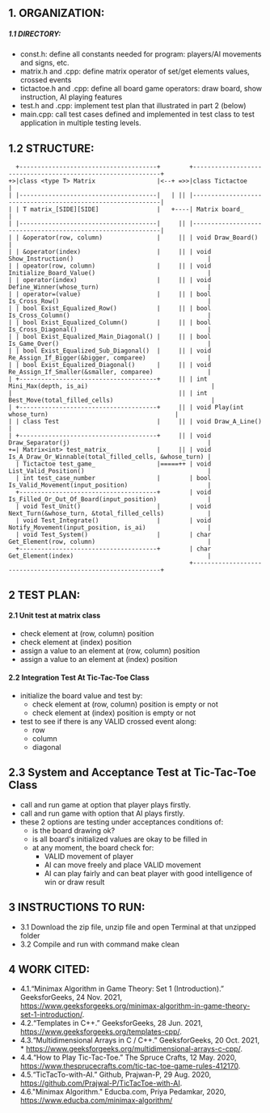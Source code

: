 ## 1. ORGANIZATION:
##### 1.1 DIRECTORY:
* const.h: define all constants needed for program: players/AI movements and signs, etc.
* matrix.h and .cpp: define matrix operator of set/get elements values, crossed events
* tictactoe.h and .cpp: define all board game operators: draw board, show instruction, AI playing features
* test.h and .cpp: implement test plan that illustrated in part 2 (below)
* main.cpp: call test cases defined and implemented in test class to test application in multiple testing levels.

## 1.2 STRUCTURE:
```
  +--------------------------------------+        +-------------------------------------------------------------+
+>|class <type T> Matrix                 |<--+ =>>|class Tictactoe                                              |
| |--------------------------------------|   | || |-------------------------------------------------------------|
| | T matrix_[SIDE][SIDE]                |   +----| Matrix board_                                               |
| |--------------------------------------|     || |-------------------------------------------------------------|
| | &operator(row, column)               |     || | void Draw_Board()                                           |
| | &operator(index)                     |     || | void Show_Instruction()                                     |
| | opeator(row, column)                 |     || | void Initialize_Board_Value()                               |
| | operator(index)                      |     || | void Define_Winner(whose_turn)                              |
| | operator=(value)                     |     || | bool Is_Cross_Row()                                         |
| | bool Exist_Equalized_Row()           |     || | bool Is_Cross_Column()                                      |
| | bool Exist_Equalized_Column()        |     || | bool Is_Cross_Diagonal()                                    |
| | bool Exist_Equalized_Main_Diagonal() |     || | bool Is_Game_Over()                                         |
| | bool Exist_Equalized_Sub_Diagonal()  |     || | void Re_Assign_If_Bigger(&bigger, comparee)                 |
| | bool Exist_Equalized_Diagonal()      |     || | void Re_Assign_If_Smaller(&smaller, comparee)               |
| +--------------------------------------+     || | int Mini_Max(depth, is_ai)                                  |
|                                              || | int Best_Move(total_filled_cells)                           |
| +--------------------------------------+     || | void Play(int whose_turn)                                   |
| | class Test                           |     || | void Draw_A_Line()                                          |
| +--------------------------------------+     || | void Draw_Separator(j)                                      |
+=| Matrix<int> test_matrix_             |     || | void Is_A_Draw_Or_Winnable(total_filled_cells, &whose_turn) |
  | Tictactoe test_game_                 |=====++ | void List_Valid_Position()                                  |
  | int test_case_number                 |        | bool Is_Valid_Movement(input_position)                      |
  +--------------------------------------+        | void Is_Filled_Or_Out_Of_Board(input_position)              |
  | void Test_Unit()                     |        | void Next_Turn(&whose_turn, &total_filled_cells)            |
  | void Test_Integrate()                |        | void Notify_Movement(input_position, is_ai)                 |
  | void Test_System()                   |        | char Get_Element(row, column)                               |
  +--------------------------------------+        | char Get_Element(index)                                     |
                                                  +-------------------------------------------------------------+
```
## 2 TEST PLAN:
#### 2.1 Unit test at matrix class
  - check element at (row, column) position
  - check element at (index) position
  - assign a value to an element at (row, column) position
  - assign a value to an element at (index) position
    
#### 2.2 Integration Test At Tic-Tac-Toe Class
  - initialize the board value and test by:
    + check element at (row, column) position is empty or not
    + check element at (index) position is empty or not
  - test to see if there is any VALID crossed event along:
    + row
    + column
    + diagonal

## 2.3 System and Acceptance Test at Tic-Tac-Toe Class
  - call and run game at option that player plays firstly.
  - call and run game with option that AI plays firstly.
  - these 2 options are testing under acceptances conditions of:
    + is the board drawing ok?
    + is all board's initialized values are okay to be filled in
    + at any moment, the board check for:
      * VALID movement of player
      * AI can move freely and place VALID movement
      * AI can play fairly and can beat player with good intelligence of win or draw result

## 3 INSTRUCTIONS TO RUN:
  * 3.1 Download the zip file, unzip file and open Terminal at that unzipped folder
  * 3.2 Compile and run with command make clean

## 4 WORK CITED:
  *  4.1.“Minimax Algorithm in Game Theory: Set 1 (Introduction).” GeeksforGeeks, 24 Nov. 2021, https://www.geeksforgeeks.org/minimax-algorithm-in-game-theory-set-1-introduction/. 
  * 4.2.“Templates in C++.” GeeksforGeeks, 28 Jun. 2021, https://www.geeksforgeeks.org/templates-cpp/. 
  *  4.3.“Multidimensional Arrays in C / C++.” GeeksforGeeks, 20 Oct. 2021, *  https://www.geeksforgeeks.org/multidimensional-arrays-c-cpp/. 
  *  4.4.“How to Play Tic-Tac-Toe.” The Spruce Crafts, 12 May. 2020, https://www.thesprucecrafts.com/tic-tac-toe-game-rules-412170.
  *  4.5.“TicTacTo-with-AI.” Github, Prajwan-P, 29 Aug. 2020, https://github.com/Prajwal-P/TicTacToe-with-AI.
  * 4.6."Minimax Algorithm." Educba.com, Priya Pedamkar, 2020, https://www.educba.com/minimax-algorithm/

